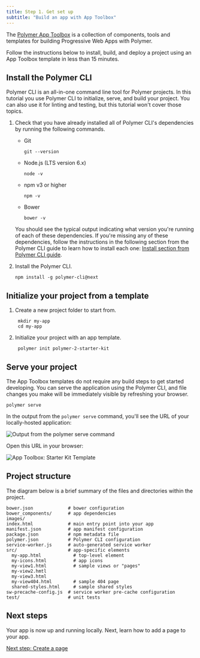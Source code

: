 ```yaml
---
title: Step 1. Get set up
subtitle: "Build an app with App Toolbox"
---
```


<!-- toc -->

The [Polymer App Toolbox][toolbox] is a collection of components, tools and
templates for building Progressive Web Apps with Polymer.

Follow the instructions below to install, build, and deploy a project using an
App Toolbox template in less than 15 minutes.

## Install the Polymer CLI

Polymer CLI is an all-in-one command line tool for Polymer projects. In this tutorial you use Polymer CLI to initialize, serve, and build your project. You can also use it for linting and testing, but this tutorial won't cover those topics.

1.  Check that you have already installed all of Polymer CLI's dependencies
    by running the following commands.

    *   Git

            git --version

    *   Node.js (LTS version 6.x)

            node -v

    *   npm v3 or higher

            npm -v

    *   Bower

            bower -v

    You should see the typical output indicating what version you're running
    of each of these dependencies.
    If you're missing any of these dependencies, follow the instructions in
    the following section from the Polymer CLI guide to learn how to install
    each one:
    [Install section from Polymer CLI guide](/2.0/docs/tools/polymer-cli#install).

1.  Install the Polymer CLI.

        npm install -g polymer-cli@next

## Initialize your project from a template

1. Create a new project folder to start from.

        mkdir my-app
        cd my-app

1. Initialize your project with an app template.

        polymer init polymer-2-starter-kit

## Serve your project

The App Toolbox templates do not require any build steps to get started
developing.  You can serve the application using the Polymer CLI, and
file changes you make will be immediately visible by refreshing
your browser.

    polymer serve

In the output from the `polymer serve` command, you'll see the URL of your locally-hosted application:

![Output from the polymer serve command](/images/2.0/toolbox/polymer-serve-output.png)

Open this URL in your browser:

![App Toolbox: Starter Kit Template](/images/2.0/toolbox/starter-kit-template.png)

## Project structure

The diagram below is a brief summary of the files and directories within
the project.

```text
bower.json             # bower configuration
bower_components/      # app dependencies
images/
index.html             # main entry point into your app
manifest.json          # app manifest configuration
package.json           # npm metadata file
polymer.json           # Polymer CLI configuration
service-worker.js      # auto-generated service worker
src/                   # app-specific elements
  my-app.html            # top-level element
  my-icons.html          # app icons
  my-view1.html          # sample views or "pages"
  my-view2.hmtl
  my-view3.html
  my-view404.html        # sample 404 page
  shared-styles.html     # sample shared styles
sw-precache-config.js  # service worker pre-cache configuration
test/                  # unit tests
```

## Next steps

Your app is now up and running locally. Next, learn how to add
a page to your app.

<a class="blue-button"
    href="create-a-page">Next step: Create a page</a>

[toolbox]: /2.0/toolbox/
[md]: http://www.google.com/design/spec/material-design/introduction.html
